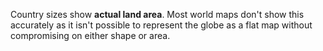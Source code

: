 Country sizes show **actual land area**. Most world maps don't show this accurately as it isn't possible to represent the globe as a flat map without compromising on either shape or area.
